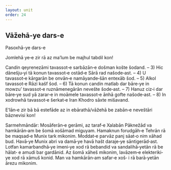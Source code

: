 ```yaml
---
layout: unit
order: 24 
---
```








## Vāžehā-ye dars-e 

Pasoxhā-ye dars-e 

Jomlehā ye‐e zir rā az ma’lum be majhul tabdil kon!

Candin qeyrenezāmi tavassot‐e sarbāzān‐e došman košte šodand. – 3) Hic dānešju‐yi tā konun tavassot‐e ostād‐e Sārā rad našode‐ast. – 4) U tavassot‐e kārgarān be onvān‐e namāyande‐šān entexāb šod. – 5) Alkol tavassot‐e Rāzi kašf šod. – 6) Tā konun candin matlab dar bāre‐ye in mowzu’ tavassot‐e ruznāmenegārān nevešte šode‐ast. – 7) Hanuz ciz‐i dar bāre‐ye sud yā zarar‐e in moāmele tavassot‐e ānhā gofte našode‐ast. – 8) In xodrowhā tavassot‐e šerkat‐e Iran Khodro sāxte mišavand.

E’lān‐e zir bā bā estefāde az in ebārathā/vāžehā be zabān‐e neveštāri bāznevisi kon!

Sarmehmāndār: Mosāferān‐e gerāmi, az taraf‐e Xalabān Pāknežād va hamkārān‐am be šomā xošāmad miguyam. Hamaknun forudgāh‐e Tehrān rā be maqsad‐e Munix tark mikonim. Moddat‐e parvāz panj sāat‐o nim xāhad bud. Havā‐ye Munix abri va damā‐ye havā hašt daraje‐ye sāntigerād‐ast. Lotfan kamarbandhā‐ye imeni‐ye xod rā bebandid va sandalihā‐yetān rā be hālat‐ e amudi bar gardānid. Az šomā xāheš mikonim, lavāzem‐e elekteriki‐ye xod rā xāmuš konid. Man va hamkārān‐am safar‐e xoš‐ i rā barā‐yetān ārezu mikonim.


